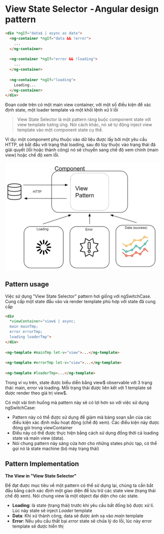# View State Selector  - Angular design pattern

```html
<div *ngIf="data$ | async as data">
  <ng-container *ngIf="data && !error">
    ...
  </ng-container>
  
  <ng-container *ngIf="error && !loading">
	...
  </ng-container>
  
  <ng-container *ngIf="loading">
	Loading...
  </ng-container>
</div>
```

Đoạn code trên có một main view container, với một số điều kiện để xác định state, một loader template và một khối lệnh xử lí lỗi

> View State Selector là một pattern ràng buộc component state với view template tương ứng. Nói cách khác, nó sẽ tự động inject view template vào một component state cụ thể.

Ví dụ: một component phụ thuộc vào dữ liệu được lấy bởi một yêu cầu HTTP, sẽ bắt đầu với trạng thái loading, sau đó tùy thuộc vào trạng thái đã giải quyết (lỗi hoặc thành công) nó sẽ chuyển sang chế độ xem chính (main view) hoặc chế độ xem lỗi.

![pasted.png](src/assets/pasted.png)

## Pattern usage

Việc sử dụng "View State Selector" pattern hơi giống với ngSwitchCase. Cung cấp một state đầu vào và render template phù hơp với state đã cung cấp

```html
<div 
  *viewContainer="view$ | async;
  main mainTmp;
  error errorTmp;
  loading loaderTmp">
</div>

<ng-template #mainTmp let-v="view">...</ng-template>

<ng-template #errorTmp let-v="view">...</ng-template>

<ng-template #loaderTmp>...</ng-template>
```

Trong ví vụ trên, state được biểu diễn bằng view$ observable với 3 trạng thái: main, error và loading. Mỗi trạng thái được liên kết với 1 template sẽ được render theo giá trị view$.

Có một vài tình huống mà pattern này sẽ có lợi hơn so với việc sử dụng ngSwitchCase:
- Pattern này có thể được sử dụng để giảm mã bảng soạn sẵn của các điều kiện xác định mẫu hoạt động (chế độ xem). Các điều kiện này được đóng gói trong viewContainer
- Điều này có thể được thực hiện bằng cách sử dụng đồng thời cả loading state và main view (data).
- Nói chung pattern này sáng cửa hơn cho những states phức tạp, có thể gọi nó là state machine (bộ máy trạng thái)

## Pattern Implementation

**The View in "View State Selector"**

Để đạt được mục tiêu về một pattern có thể sử dụng lại, chúng ta cần bắt đầu bằng cách xác định một giao diện để lưu trữ các state view (trạng thái chế độ xem). Nói chung view là một object đại diện cho các state. 

- **Loading**: là state (trạng thái) trước khi yêu cầu bất đồng bộ được xử lí. Lúc này state sẽ inject *Loader* template
- **Data**: Khi xử thành công, data sẽ được ánh xạ vào *main* template
- **Error**: Nếu yêu cầu thất bại *error* state sẽ chứa lý do lỗi, lúc này error template sẽ được hiển thị
